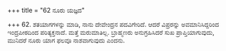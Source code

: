 +++
title = "62 ನೂರು ಯಜ್ಞದ"

+++
62. ಶತಯಾಗಗಳನ್ನು ಮಾಡಿ, ನಾನು ದೇವೇಂದ್ರನ ಪದವಿಗೇರಿದೆ. ಆದರೆ ವಿಪ್ರರನ್ನು ಅವಮಾನಿಸಿದ್ದರಿಂದ ಇಂದ್ರಪೀಠದಿಂದ ಪರಿತ್ಯಕ್ತನಾದೆ. ಮತ್ತೆ ಮರುಮಾತಿಲ್ಲ. ಬ್ರಾಹ್ಮಣರು ಅನುಗ್ರಹಿಸಿದರೆ ಸುಖ ಪ್ರಾಪ್ತಿಯಾಗುವುದು, ಮುನಿದರೆ ನೂರು ಯಾಗ ಫಲವೂ ನಾಶವಾಗುವುದು ಎಂದನು.